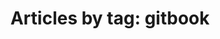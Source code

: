 ---
layout: blog_by_tag
title: 'Articles by tag: gitbook'
tag: gitbook
permalink: /blog/tag/gitbook/
---